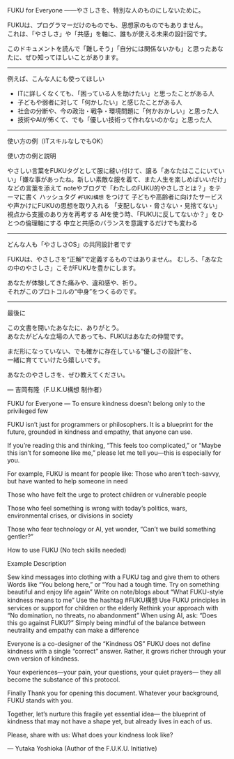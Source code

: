 FUKU for Everyone
――やさしさを、特別な人のものにしないために。

FUKUは、プログラマーだけのものでも、思想家のものでもありません。  
これは、「やさしさ」や「共感」を軸に、誰もが使える未来の設計図です。

このドキュメントを読んで「難しそう」「自分には関係ないかも」と思ったあなたに、ぜひ知ってほしいことがあります。

---

 例えば、こんな人にも使ってほしい

- ITに詳しくなくても、「困っている人を助けたい」と思ったことがある人  
- 子どもや弱者に対して「何かしたい」と感じたことがある人  
- 社会の分断や、今の政治・戦争・環境問題に「何かおかしい」と思った人  
- 技術やAIが怖くて、でも「優しい技術って作れないのかな」と思った人

---

使い方の例（ITスキルなしでもOK）

使い方の例と説明

やさしい言葉をFUKUタグとして服に縫い付けて、譲る「あなたはここにいていい」「嫌な事があったね。新しい素敵な服を着て、また人生を楽しめばいいだけ」などの言葉を添えて
noteやブログで「わたしのFUKU的やさしさとは？」をテーマに書く ハッシュタグ `#FUKU構想` をつけて
子どもや高齢者に向けたサービスや声かけにFUKUの思想を取り入れる 「支配しない・脅さない・見捨てない」視点から支援のあり方を再考する
AIを使う時、「FUKUに反してないか？」をひとつの倫理軸にする 中立と共感のバランスを意識するだけでも変わる

---

どんな人も「やさしさOS」の共同設計者です

FUKUは、やさしさを“正解”で定義するものではありません。 
むしろ、「あなたの中のやさしさ」こそがFUKUを豊かにします。

あなたが体験してきた痛みや、違和感や、祈り。  
それがこのプロトコルの“中身”をつくるのです。

---

最後に

この文書を開いたあなたに、ありがとう。  
あなたがどんな立場の人であっても、FUKUはあなたの仲間です。

まだ形になっていない、でも確かに存在している“優しさの設計”を、  
一緒に育てていけたら嬉しいです。

あなたのやさしさを、ぜひ教えてください。

— 吉岡有隆（F.U.K.U構想 制作者）

FUKU for Everyone
— To ensure kindness doesn't belong only to the privileged few

FUKU isn’t just for programmers or philosophers.
It is a blueprint for the future, grounded in kindness and empathy, that anyone can use.

If you’re reading this and thinking, “This feels too complicated,” or “Maybe this isn’t for someone like me,”
please let me tell you—this is especially for you.

For example, FUKU is meant for people like:
Those who aren’t tech-savvy, but have wanted to help someone in need

Those who have felt the urge to protect children or vulnerable people

Those who feel something is wrong with today’s politics, wars, environmental crises, or divisions in society

Those who fear technology or AI, yet wonder, “Can’t we build something gentler?”

How to use FUKU (No tech skills needed)

Example	Description

Sew kind messages into clothing with a FUKU tag and give them to others	Words like “You belong here,” or “You had a tough time. Try on something beautiful and enjoy life again”
Write on note/blogs about “What FUKU-style kindness means to me”	Use the hashtag #FUKU構想
Use FUKU principles in services or support for children or the elderly	Rethink your approach with “No domination, no threats, no abandonment”
When using AI, ask: “Does this go against FUKU?”	Simply being mindful of the balance between neutrality and empathy can make a difference

Everyone is a co-designer of the “Kindness OS”
FUKU does not define kindness with a single “correct” answer.
Rather, it grows richer through your own version of kindness.

Your experiences—your pain, your questions, your quiet prayers—
they all become the substance of this protocol.

Finally
Thank you for opening this document.
Whatever your background, FUKU stands with you.

Together, let’s nurture this fragile yet essential idea—
the blueprint of kindness that may not have a shape yet, but already lives in each of us.

Please, share with us: What does your kindness look like?

— Yutaka Yoshioka (Author of the F.U.K.U. Initiative)

